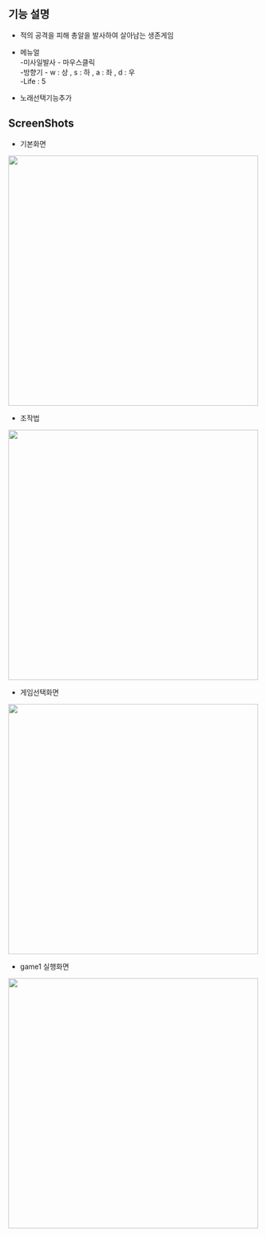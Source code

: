 <h2>기능 설명</h2>

- 적의 공격을 피해 총알을 발사하여 살아남는 생존게임 

- 메뉴얼<br>
  -미사일발사 - 마우스클릭<br>
  -방향기 - w : 상 , s : 하 , a : 좌 , d : 우 <br>
  -Life : 5<br>

- 노래선택기능추가

<h2>ScreenShots</h2>

- 기본화면
<div>
<img width="500" height="500" src="https://user-images.githubusercontent.com/44339530/71456067-0bf2bd00-27db-11ea-811e-78ccbd9d24c6.PNG">
</div>

- 조작법
<div>
<img width="500" height="500" src="https://user-images.githubusercontent.com/44339530/71456606-92a89980-27dd-11ea-9019-3192de89aaa5.PNG">
</div>

- 게임선택화면
<div>
<img width="500" height="500" src="https://user-images.githubusercontent.com/44339530/71456228-d6020880-27db-11ea-9f13-f56117d01156.PNG">
</div>

- game1 실행화면
<div>
<img width="500" height="500" src="https://user-images.githubusercontent.com/44339530/71456184-99361180-27db-11ea-8ab8-f214b068dd22.PNG">
</div>
